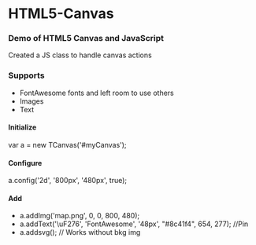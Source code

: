 # HTML5-Canvas
### Demo of HTML5 Canvas and JavaScript

Created a JS class to handle canvas actions

### Supports
* FontAwesome fonts and left room to use others
* Images
* Text

#### Initialize
var a = new TCanvas('#myCanvas'); 

#### Configure
a.config('2d', '800px', '480px', true); 

#### Add
* a.addImg('map.png', 0, 0, 800, 480);
* a.addText('\uF276', 'FontAwesome', '48px', "#8c41f4", 654, 277); //Pin
* a.addsvg(); // Works without bkg img
